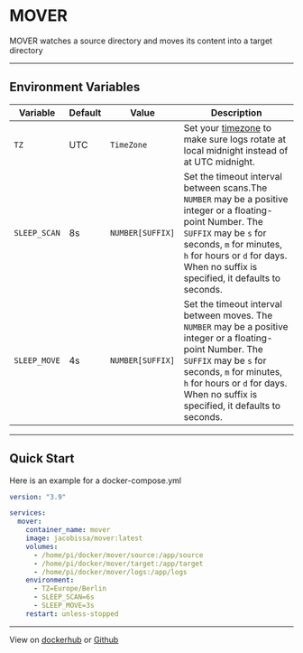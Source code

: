 # MOVER

MOVER watches a source directory and moves its content into a target directory

---

## Environment Variables

| Variable     | Default | Value            | Description                                                                                                                                                                                                                                          |
| ------------ | ------- | ---------------- | ---------------------------------------------------------------------------------------------------------------------------------------------------------------------------------------------------------------------------------------------------- |
| `TZ`         | UTC     | `TimeZone`       | Set your [timezone](https://en.wikipedia.org/wiki/List_of_tz_database_time_zones) to make sure logs rotate at local midnight instead of at UTC midnight.                                                                                             |
| `SLEEP_SCAN` | 8s      | `NUMBER[SUFFIX]` | Set the timeout interval between scans.The `NUMBER` may be a positive integer or a floating-point Number. The `SUFFIX` may be `s` for seconds, `m` for minutes, `h` for hours or `d` for days. When no suffix is specified, it defaults to seconds.  |
| `SLEEP_MOVE` | 4s      | `NUMBER[SUFFIX]` | Set the timeout interval between moves. The `NUMBER` may be a positive integer or a floating-point Number. The `SUFFIX` may be `s` for seconds, `m` for minutes, `h` for hours or `d` for days. When no suffix is specified, it defaults to seconds. |

---

## Quick Start

Here is an example for a docker-compose.yml

```yaml
version: "3.9"

services:
  mover:
    container_name: mover
    image: jacobissa/mover:latest
    volumes:
      - /home/pi/docker/mover/source:/app/source
      - /home/pi/docker/mover/target:/app/target
      - /home/pi/docker/mover/logs:/app/logs
	environment:
      - TZ=Europe/Berlin
      - SLEEP_SCAN=6s
      - SLEEP_MOVE=3s
    restart: unless-stopped
```

---

View on [dockerhub](https://hub.docker.com/r/jacobissa/mover) or [Github](https://github.com/jacobissa/mover)

